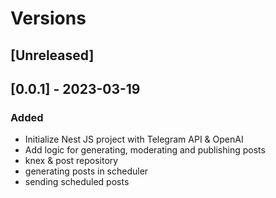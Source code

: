 # Versions

## [Unreleased]

## [0.0.1] - 2023-03-19
### Added
- Initialize Nest JS project with Telegram API & OpenAI
- Add logic for generating, moderating and publishing posts
- knex & post repository
- generating posts in scheduler
- sending scheduled posts
